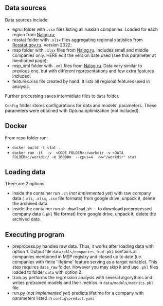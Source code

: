 ## Data sources

Data sources include:
* egrul folder with `.csv` files listing all russian companies. Loaded for each region from [Nalog.ru](https://egrul.nalog.ru/index.html);
* rosstat folder with `.xlsx` files aggregating regional statistics from [Rosstat.gov.ru](https://rosstat.gov.ru/folder/210/document/13204). Version 2022;
* msp folder with `.xlsx` files from [Nalog.ru](https://rmsp.nalog.ru/search.html?mode=extended). Includes small and middle companies only. HERE edit the version date used (see this parameter at mentioned page);
* msp_xml folder with `.xml` files from [Nalog.ru](https://www.nalog.gov.ru/opendata/7707329152-rsmp/). Data very similar to previous one, but with different representations and few extra features included.
* features.xlsx file created by hand. It lists all regional features used in analysis.

Further processing saves intermidiate files to `data` folder.

`Config` folder stores configurations for data and models' parameters. These parameters were obtained with Optuna optimization (not included).

## Docker

From repo folder run:

* `docker build -t stat .`
* `docker run -it  -v  <CODE FOLDER>:/workdir -v <DATA FOLDER>:/workdir/ -m 16000m  --cpus=4  -w="/workdir" stat`

## Loading data

There are 2 options:

* Inside the container run `.sh` (*not implemented yet*) with raw company data (`.xls`, `.xlsx`, `.csv` file formats) from google drive, unpack it, delete the archived data.
* Inside the container run `sh download.sh` -- to download preprocessed company data (`.pkl` file format) from google drive, unpack it, delete the archived data.

## Executing program

* preprocess.py handles raw data. Thus, it works after loading data with option 1. Output file `data/pkls/companies_feat.pkl` contains all companies mentioned in MSP registry and closed up to date (i.e. companies with finite 'lifetime' feature serving as a target variable).
This step requires `data_raw` folder. However you may skip it and use `.pkl` files loaded to folder `data` with option 2.
* train.py performs the regression analysis with several algorythms and writes pretrained models and their metrics in `data/models/metrics.pkl` file.
* run.py (*not implemented yet*) predicts lifetime for a company with parameters listed in `config\predict.yaml`